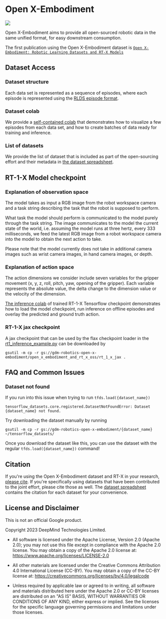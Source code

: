 # Open X-Embodiment

![](./imgs/teaser.png)

Open X-Embodiment aims to provide all open-sourced robotic data in the same unified format, for easy downstream consumption.

The first publication using the Open X-Embodiment dataset is [`Open X-Embodiment: Robotic Learning Datasets and RT-X Models`](https://robotics-transformer-x.github.io/)

## Dataset Access

### Dataset structure

Each data set is represented as a sequence of episodes, where each episode is represented using the [RLDS episode format](https://github.com/google-research/rlds#dataset-format).

### Dataset colab

We provide a [self-contained colab](https://colab.research.google.com/github/google-deepmind/open_x_embodiment/blob/main/colabs/Open_X_Embodiment_Datasets.ipynb) that demonstrates how to visualize a few episodes from each data set, and how to create batches of data ready for training and inference.

### List of datasets

We provide the list of dataset that is included as part of the open-sourcing effort and their metadata in [the dataset spreadsheet](https://docs.google.com/spreadsheets/d/1rPBD77tk60AEIGZrGSODwyyzs5FgCU9Uz3h-3_t2A9g/edit#gid=0).

## RT-1-X Model checkpoint

### Explanation of observation space

The model takes as input a RGB image from the robot workspace camera and a task string describing the task that the robot is supposed to perform.

What task the model should perform is communicated to the model purely through the task string. The image communicates to the model the current state of the world, i.e. assuming the model runs at three hertz, every 333 milliseconds, we feed the latest RGB image from a robot workspace camera into the model to obtain the next action to take.

Please note that the model currently does not take in additional camera images such as wrist camera images, in hand camera images, or depth.

### Explanation of action space

The action dimensions we consider include seven variables for the gripper movement (x, y, z, roll, pitch, yaw, opening of the gripper). Each variable represents the absolute value, the delta change to the dimension value or the velocity of the dimension.

[The inference colab](https://colab.research.google.com/github/google-deepmind/open_x_embodiment/blob/main/colabs/Minimal_example_for_running_inference_using_RT_1_X_TF_using_tensorflow_datasets.ipynb) of trained RT-1-X Tensorflow checkpoint demonstrates how to load the model checkpoint, run inference on offline episodes and overlay the predicted and ground truth action.

### RT-1-X jax checkpoint

A jax checkpoint that can be used by the flax checkpoint loader in the [rt1_inference_example.py](https://github.com/google-deepmind/open_x_embodiment/blob/main/models/rt1_inference_example.py) can be downloaded by

```gsutil -m cp -r gs://gdm-robotics-open-x-embodiment/open_x_embodiment_and_rt_x_oss/rt_1_x_jax .```

## FAQ and Common Issues

### Dataset not found

If you run into this issue when trying to run `tfds.load({dataset_name})`

```tensorflow_datasets.core.registered.DatasetNotFoundError: Dataset {dataset_name} not found.```

Try downloading the dataset manually by running

```gsutil -m cp -r gs://gdm-robotics-open-x-embodiment/{dataset_name} ~/tensorflow_datasets/```

Once you download the dataset like this, you can use the dataset with the regular `tfds.load({dataset_name})` command!

## Citation

If you're using the Open X-Embodiment dataset and RT-X in your research, [please cite](https://robotics-transformer-x.github.io/citation.txt). If you're specifically using datasets that have been contributed to the joint effort, please cite those as well. The [dataset spreadsheet](https://docs.google.com/spreadsheets/d/1rPBD77tk60AEIGZrGSODwyyzs5FgCU9Uz3h-3_t2A9g/edit#gid=0) contains the citation for each dataset for your convenience.

## License and Disclaimer

This is not an official Google product.

Copyright 2023 DeepMind Technologies Limited.

- All software is licensed under the Apache License, Version 2.0 (Apache 2.0); you may not use this file except in compliance with the Apache 2.0 license. You may obtain a copy of the Apache 2.0 license at: https://www.apache.org/licenses/LICENSE-2.0

- All other materials are licensed under the Creative Commons Attribution 4.0 International License (CC-BY). You may obtain a copy of the CC-BY license at: https://creativecommons.org/licenses/by/4.0/legalcode

- Unless required by applicable law or agreed to in writing, all software and materials distributed here under the Apache 2.0 or CC-BY licenses are distributed on an "AS IS" BASIS, WITHOUT WARRANTIES OR CONDITIONS OF ANY KIND, either express or implied. See the licenses for the specific language governing permissions and limitations under those licenses.
